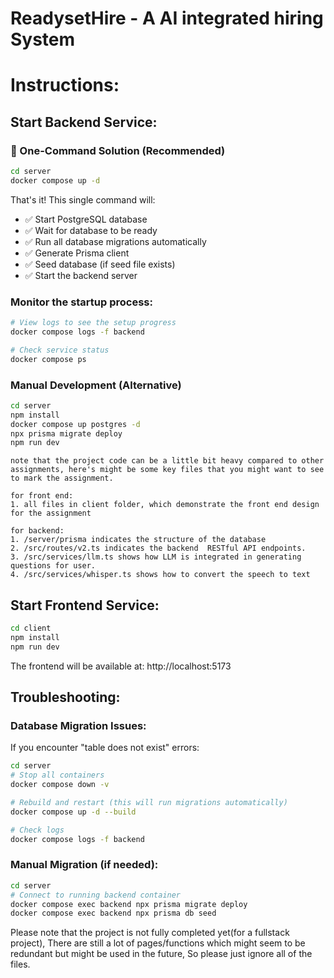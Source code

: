 # ReadysetHire - A AI integrated hiring System


# Instructions:

## Start Backend Service:

### 🚀 One-Command Solution (Recommended)
```bash
cd server
docker compose up -d
```

That's it! This single command will:
- ✅ Start PostgreSQL database
- ✅ Wait for database to be ready
- ✅ Run all database migrations automatically
- ✅ Generate Prisma client
- ✅ Seed database (if seed file exists)
- ✅ Start the backend server

### Monitor the startup process:
```bash
# View logs to see the setup progress
docker compose logs -f backend

# Check service status
docker compose ps
```

### Manual Development (Alternative)
```bash
cd server
npm install
docker compose up postgres -d
npx prisma migrate deploy
npm run dev
```

```
note that the project code can be a little bit heavy compared to other assignments, here's might be some key files that you might want to see to mark the assignment.

for front end:
1. all files in client folder, which demonstrate the front end design for the assignment

for backend:
1. /server/prisma indicates the structure of the database
2. /src/routes/v2.ts indicates the backend  RESTful API endpoints.
3. /src/services/llm.ts shows how LLM is integrated in generating questions for user.
4. /src/services/whisper.ts shows how to convert the speech to text
```

## Start Frontend Service:

```bash
cd client
npm install
npm run dev
```

The frontend will be available at: http://localhost:5173

## Troubleshooting:

### Database Migration Issues:
If you encounter "table does not exist" errors:

```bash
cd server
# Stop all containers
docker compose down -v

# Rebuild and restart (this will run migrations automatically)
docker compose up -d --build

# Check logs
docker compose logs -f backend
```

### Manual Migration (if needed):
```bash
cd server
# Connect to running backend container
docker compose exec backend npx prisma migrate deploy
docker compose exec backend npx prisma db seed
```

Please note that the project is not fully completed yet(for a fullstack project), There are still a lot of pages/functions which might seem to be redundant but might be used in the future, So please just ignore all of the files.